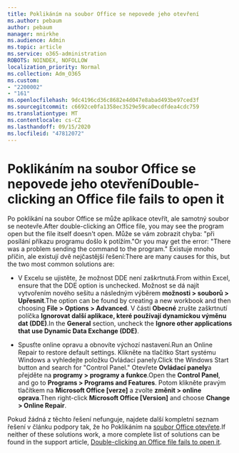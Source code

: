 ```yaml
---
title: Poklikáním na soubor Office se nepovede jeho otevření
ms.author: pebaum
author: pebaum
manager: mnirkhe
ms.audience: Admin
ms.topic: article
ms.service: o365-administration
ROBOTS: NOINDEX, NOFOLLOW
localization_priority: Normal
ms.collection: Adm_O365
ms.custom:
- "2200002"
- "161"
ms.openlocfilehash: 9dc4196cd36c8682e4d047e8abad493be97ced3f
ms.sourcegitcommit: c6692ce0fa1358ec3529e59ca0ecdfdea4cdc759
ms.translationtype: MT
ms.contentlocale: cs-CZ
ms.lasthandoff: 09/15/2020
ms.locfileid: "47812072"
---
```

# <a name="double-clicking-an-office-file-fails-to-open-it"></a><span data-ttu-id="b3e32-102">Poklikáním na soubor Office se nepovede jeho otevření</span><span class="sxs-lookup"><span data-stu-id="b3e32-102">Double-clicking an Office file fails to open it</span></span>

<span data-ttu-id="b3e32-103">Po poklikání na soubor Office se může aplikace otevřít, ale samotný soubor se neotevře.</span><span class="sxs-lookup"><span data-stu-id="b3e32-103">After double-clicking an Office file, you may see the program open but the file itself doesn't open.</span></span> <span data-ttu-id="b3e32-104">Může se vám zobrazit chyba: "při posílání příkazu programu došlo k potížím."</span><span class="sxs-lookup"><span data-stu-id="b3e32-104">Or you may get the error: "There was a problem sending the command to the program."</span></span> <span data-ttu-id="b3e32-105">Existuje mnoho příčin, ale existují dvě nejčastější řešení:</span><span class="sxs-lookup"><span data-stu-id="b3e32-105">There are many causes for this, but the two most common solutions are:</span></span>

- <span data-ttu-id="b3e32-106">V Excelu se ujistěte, že možnost DDE není zaškrtnutá.</span><span class="sxs-lookup"><span data-stu-id="b3e32-106">From within Excel, ensure that the DDE option is unchecked.</span></span> <span data-ttu-id="b3e32-107">Možnost se dá najít vytvořením nového sešitu a následným výběrem **možnosti > souborů > Upřesnit**.</span><span class="sxs-lookup"><span data-stu-id="b3e32-107">The option can be found by creating a new workbook and then choosing **File > Options > Advanced**.</span></span> <span data-ttu-id="b3e32-108">V části **Obecné** zrušte zaškrtnutí políčka **Ignorovat další aplikace, které používají dynamickou výměnu dat (DDE)**.</span><span class="sxs-lookup"><span data-stu-id="b3e32-108">In the **General** section, uncheck the **Ignore other applications that use Dynamic Data Exchange (DDE)**.</span></span>

- <span data-ttu-id="b3e32-109">Spusťte online opravu a obnovíte výchozí nastavení.</span><span class="sxs-lookup"><span data-stu-id="b3e32-109">Run an Online Repair to restore default settings.</span></span> <span data-ttu-id="b3e32-110">Klikněte na tlačítko Start systému Windows a vyhledejte položku Ovládací panely.</span><span class="sxs-lookup"><span data-stu-id="b3e32-110">Click the Windows Start button and search for "Control Panel."</span></span> <span data-ttu-id="b3e32-111">Otevřete **Ovládací panely**a přejděte na **programy > programy a funkce**.</span><span class="sxs-lookup"><span data-stu-id="b3e32-111">Open the **Control Panel**, and go to **Programs > Programs and Features**.</span></span> <span data-ttu-id="b3e32-112">Potom klikněte pravým tlačítkem na **Microsoft Office [verze]** a zvolte **změnit > online oprava**.</span><span class="sxs-lookup"><span data-stu-id="b3e32-112">Then right-click **Microsoft Office [Version]** and choose **Change > Online Repair**.</span></span>

<span data-ttu-id="b3e32-113">Pokud žádná z těchto řešení nefunguje, najdete další kompletní seznam řešení v článku podpory tak, že ho Poklikáním na [soubor Office otevřete](https://support.office.com/article/Double-clicking-an-Office-file-fails-to-open-it-1e9c0ad9-34c8-4440-a42e-d30186b29ed6).</span><span class="sxs-lookup"><span data-stu-id="b3e32-113">If neither of these solutions work, a more complete list of solutions can be found in the support article, [Double-clicking an Office file fails to open it](https://support.office.com/article/Double-clicking-an-Office-file-fails-to-open-it-1e9c0ad9-34c8-4440-a42e-d30186b29ed6).</span></span>
